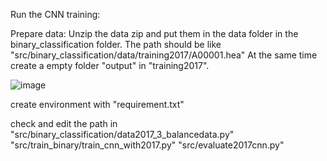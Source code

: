 Run the CNN training:

Prepare data:
Unzip the data zip and put them in the data folder in the binary_classification folder. The path should be like "src/binary_classification/data/training2017/A00001.hea"
At the same time create a empty folder "output" in "training2017".

![image](https://github.com/user-attachments/assets/26fce8fc-9cf8-4fd5-aa41-dfbd3d54ac22)

create environment with "requirement.txt"

check and edit the path in 
"src/binary_classification/data2017_3_balancedata.py"
"src/train_binary/train_cnn_with2017.py"
"src/evaluate2017cnn.py"

